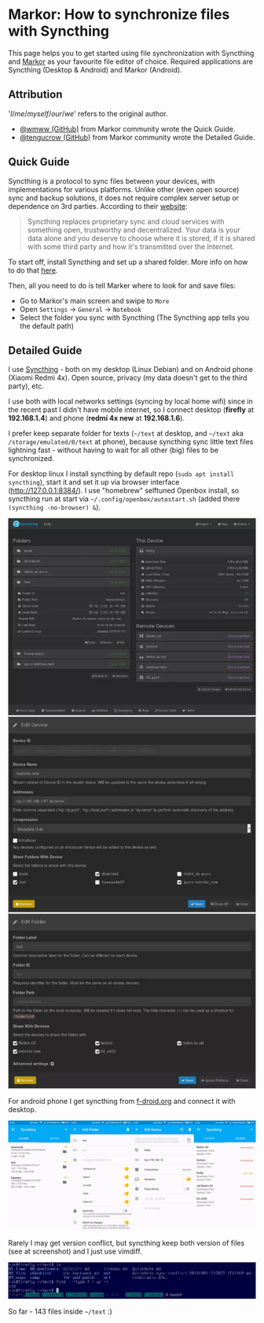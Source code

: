 # Markor: How to synchronize files with Syncthing

This page helps you to get started using file synchronization with Syncthing and [Markor](https://github.com/gsantner/markor) as your favourite file editor of choice. Required applications are Syncthing (Desktop & Android) and Markor (Android).

## Attribution
'_I_/_me_/_myself_/_our_/_we_' refers to the original author.

* [@wmww (GitHub)](https://github.com/gsantner/markor/issues/358#issuecomment-433652981) from Markor community wrote the Quick Guide.
* [@tengucrow (GitHub)](https://github.com/gsantner/markor/issues/358#issuecomment-427037466) from Markor community wrote the Detailed Guide.


## Quick Guide
Syncthing is a protocol to sync files between your devices, with implementations for various platforms. Unlike other (even open source) sync and backup solutions, it does not require complex server setup or dependence on 3rd parties. According to their [website](https://syncthing.net/):

> Syncthing replaces proprietary sync and cloud services with something open, trustworthy and decentralized. Your data is your data alone and you deserve to choose where it is stored, if it is shared with some third party and how it's transmitted over the Internet.

To start off, install Syncthing and set up a shared folder. More info on how to do that [here](https://docs.syncthing.net/intro/getting-started.html).

Then, all you need to do is tell Marker where to look for and save files:
* Go to Markor's main screen and swipe to `More`
* Open `Settings` -> `General` -> `Notebook`
* Select the folder you sync with Syncthing (The Syncthing app tells you the default path)

## Detailed Guide

I use [Syncthing](https://syncthing.net/) - both on my desktop (Linux Debian) and on Android phone (Xiaomi Redmi 4x). Open source, privacy (my data doesn't get to the third party), etc.

I use both with local networks settings (syncing by local home wifi) since in the recent past I didn't have mobile internet, so I connect desktop (**firefly** at **192.168.1.4**) and phone (**redmi 4x new** at **192.168.1.6**).

I prefer keep separate folder for texts (`~/text` at desktop, and `~/text` aka `/storage/emulated/0/text` at phone), because syncthing sync little text files lightning fast - without having to wait for all other (big) files to be synchronized. 

For desktop linux I install syncthing by default repo (`sudo apt install syncthing`), start it and set it up via browser interface (http://127.0.0.1:8384/). I use "homebrew" selftuned Openbox install, so syncthing run at start via `~/.config/openbox/autostart.sh` (added there `(syncthing -no-browser) &`).


![syncthing desktop](assets/2020-04-04-syncthing-file-sync-setup-android-desktop-1.webp)
![syncthing desktop](assets/2020-04-04-syncthing-file-sync-setup-android-desktop-2.webp)
![syncthing desktop](assets/2020-04-04-syncthing-file-sync-setup-android-desktop-3.webp)


For android phone I get syncthing from [f-droid.org](https://f-droid.org/packages/com.nutomic.syncthingandroid/) and connect it with desktop.

![syncthing android](assets/2020-04-04-syncthing-file-sync-setup-android-desktop-4.webp)



Rarely I may get version conflict, but syncthing keep both version of files (see at screenshot) and I just use vimdiff.

![2018-10-04_1708-1538662113_1920x1080_scrot](assets/2020-04-04-syncthing-file-sync-setup-android-desktop-5-conflict.webp)

So far - 143 files inside `~/text` :)
